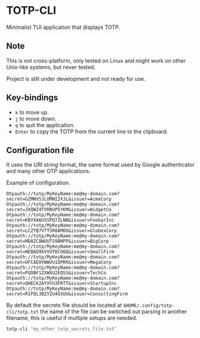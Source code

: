 # TOTP-CLI

Minimalist TUI application that displays TOTP.

## Note

This is not cross-platform, only tested on Linux and might work on other Unix-like systems, but never tested.

Project is still under development and not ready for use.

## Key-bindings

- `k` to move up.
- `j` to move down.
- `q` to quit the application.
- `Enter` to copy the TOTP from the current line to the clipboard.

## Configuration file

It uses the URI string format, the same format used by Google authenticator and many other OTP applications.

Example of configuration.

```
Otpauth://totp/MyKeyName:me@my-domain.com?secret=GZMWV5JLOMNI2XJL&issuer=AcmeCorp
Otpauth://totp/MyKeyName:me@my-domain.com?secret=JXQWZ4TVRNUP5YKM&issuer=WidgetCo
Otpauth://totp/MyKeyName:me@my-domain.com?secret=KBYXA6USSPQ7ZLNN&issuer=FoobarInc
Otpauth://totp/MyKeyName:me@my-domain.com?secret=LCZYB7VTTSR8AMOO&issuer=GlobexCorp
Otpauth://totp/MyKeyName:me@my-domain.com?secret=MDAZC8WUUTS9BNPP&issuer=BigCorp
Otpauth://totp/MyKeyName:me@my-domain.com?secret=NEBAD9XVVUT0COQQ&issuer=SmallFirm
Otpauth://totp/MyKeyName:me@my-domain.com?secret=OFCAE0YWWVU1DPRR&issuer=MegaCorp
Otpauth://totp/MyKeyName:me@my-domain.com?secret=PGDBF1ZXWXU2EQSS&issuer=TechCo
Otpauth://totp/MyKeyName:me@my-domain.com?secret=QHECK2AYXYU3FRTT&issuer=StartupInc
Otpauth://totp/MyKeyName:me@my-domain.com?secret=RIFDL3BZYZU4GSUU&issuer=ConsultingFirm
```

By default the secrets file should be located at `$HOME/.config/totp-cli/totp.txt` the name of the file can be switched out parsing in another filename, this is useful if multiple setups are needed.

```sh
totp-cli "my_other_totp_secrets_file.txt"
```
